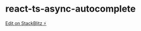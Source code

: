 # react-ts-async-autocomplete

[Edit on StackBlitz ⚡️](https://stackblitz.com/edit/react-ts-async-autocomplete)